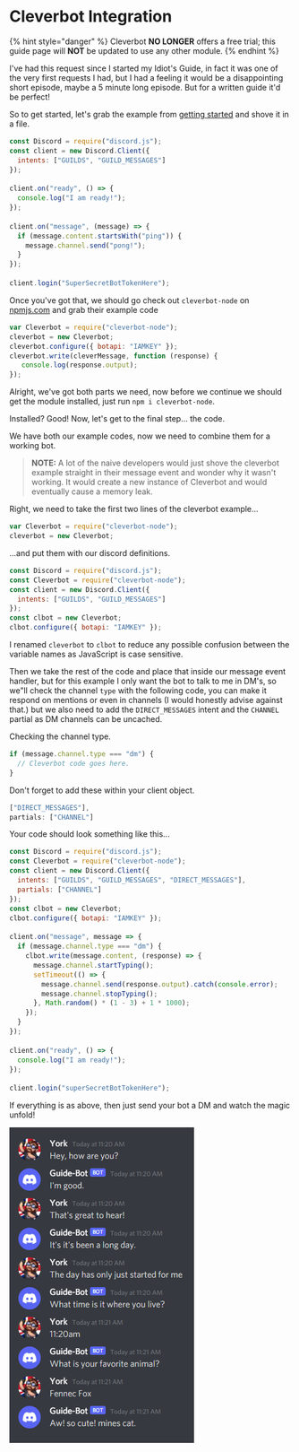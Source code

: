 # Cleverbot Integration

{% hint style="danger" %}
Cleverbot **NO LONGER** offers a free trial; this guide page will **NOT** be updated to use any other module.
{% endhint %}

I've had this request since I started my Idiot's Guide, in fact it was one of the very first requests I had, but I had a feeling it would be a disappointing short episode, maybe a 5 minute long episode. But for a written guide it'd be perfect!

So to get started, let's grab the example from [getting started](../getting-started/getting-started-long-version.md) and shove it in a file.

```javascript
const Discord = require("discord.js");
const client = new Discord.Client({
  intents: ["GUILDS", "GUILD_MESSAGES"]
});

client.on("ready", () => {
  console.log("I am ready!");
});

client.on("message", (message) => {
  if (message.content.startsWith("ping")) {
    message.channel.send("pong!");
  }
});

client.login("SuperSecretBotTokenHere");
```

Once you've got that, we should go check out `cleverbot-node` on [npmjs.com](https://www.npmjs.com/package/cleverbot-node) and grab their example code

```javascript
var Cleverbot = require("cleverbot-node");
cleverbot = new Cleverbot;
cleverbot.configure({ botapi: "IAMKEY" });
cleverbot.write(cleverMessage, function (response) {
   console.log(response.output);
});
```

Alright, we've got both parts we need, now before we continue we should get the module installed, just run `npm i cleverbot-node`.

Installed? Good! Now, let's get to the final step... the code.

We have both our example codes, now we need to combine them for a working bot.

> **NOTE:** A lot of the naive developers would just shove the cleverbot example straight in their message event and wonder why it wasn't working. It would create a new instance of Cleverbot and would eventually cause a memory leak.

Right, we need to take the first two lines of the cleverbot example...

```javascript
var Cleverbot = require("cleverbot-node");
cleverbot = new Cleverbot;
```

...and put them with our discord definitions.

```javascript
const Discord = require("discord.js");
const Cleverbot = require("cleverbot-node");
const client = new Discord.Client({
  intents: ["GUILDS", "GUILD_MESSAGES"]
});
const clbot = new Cleverbot;
clbot.configure({ botapi: "IAMKEY" });
```

I renamed `cleverbot` to `clbot` to reduce any possible confusion between the variable names as JavaScript is case sensitive.

Then we take the rest of the code and place that inside our message event handler, but for this example I only want the bot to talk to me in DM's, so we"ll check the channel `type` with the following code, you can make it respond on mentions or even in channels \(I would honestly advise against that.\) but we also need to add the `DIRECT_MESSAGES` intent and the `CHANNEL` partial as DM channels can be uncached.

Checking the channel type.

```javascript
if (message.channel.type === "dm") {
  // Cleverbot code goes here.
}
```

Don't forget to add these within your client object.

```javascript
["DIRECT_MESSAGES"],
partials: ["CHANNEL"]
```

Your code should look something like this...

```javascript
const Discord = require("discord.js");
const Cleverbot = require("cleverbot-node");
const client = new Discord.Client({
  intents: ["GUILDS", "GUILD_MESSAGES", "DIRECT_MESSAGES"],
  partials: ["CHANNEL"]
});
const clbot = new Cleverbot;
clbot.configure({ botapi: "IAMKEY" });

client.on("message", message => {
  if (message.channel.type === "dm") {
    clbot.write(message.content, (response) => {
      message.channel.startTyping();
      setTimeout(() => {
        message.channel.send(response.output).catch(console.error);
        message.channel.stopTyping();
      }, Math.random() * (1 - 3) + 1 * 1000);
    });
  }
});
 
client.on("ready", () => {
  console.log("I am ready!");
});
 
client.login("superSecretBotTokenHere");
```

If everything is as above, then just send your bot a DM and watch the magic unfold!

![Success!](../.gitbook/assets/cleverbot-results.png)
